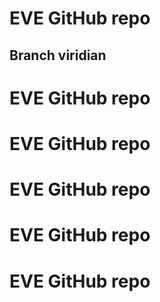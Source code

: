 # EVE GitHub repo 
## Branch viridian

# EVE GitHub repo 
# EVE GitHub repo 
# EVE GitHub repo 
# EVE GitHub repo 
# EVE GitHub repo 
